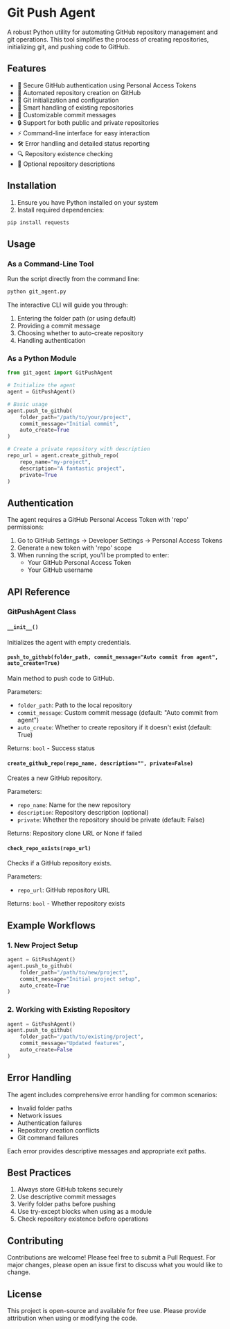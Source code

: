 # Git Push Agent

A robust Python utility for automating GitHub repository management and git operations. This tool simplifies the process of creating repositories, initializing git, and pushing code to GitHub.

## Features

- 🔐 Secure GitHub authentication using Personal Access Tokens
- 🚀 Automated repository creation on GitHub
- 📁 Git initialization and configuration
- 🔄 Smart handling of existing repositories
- 💬 Customizable commit messages
- 🔒 Support for both public and private repositories
- ⚡ Command-line interface for easy interaction
- 🛠️ Error handling and detailed status reporting
- 🔍 Repository existence checking
- 📝 Optional repository descriptions

## Installation

1. Ensure you have Python installed on your system
2. Install required dependencies:
```bash
pip install requests
```

## Usage

### As a Command-Line Tool

Run the script directly from the command line:

```bash
python git_agent.py
```

The interactive CLI will guide you through:
1. Entering the folder path (or using default)
2. Providing a commit message
3. Choosing whether to auto-create repository
4. Handling authentication

### As a Python Module

```python
from git_agent import GitPushAgent

# Initialize the agent
agent = GitPushAgent()

# Basic usage
agent.push_to_github(
    folder_path="/path/to/your/project",
    commit_message="Initial commit",
    auto_create=True
)

# Create a private repository with description
repo_url = agent.create_github_repo(
    repo_name="my-project",
    description="A fantastic project",
    private=True
)
```

## Authentication

The agent requires a GitHub Personal Access Token with 'repo' permissions:

1. Go to GitHub Settings → Developer Settings → Personal Access Tokens
2. Generate a new token with 'repo' scope
3. When running the script, you'll be prompted to enter:
   - Your GitHub Personal Access Token
   - Your GitHub username

## API Reference

### GitPushAgent Class

#### `__init__()`
Initializes the agent with empty credentials.

#### `push_to_github(folder_path, commit_message="Auto commit from agent", auto_create=True)`
Main method to push code to GitHub.

Parameters:
- `folder_path`: Path to the local repository
- `commit_message`: Custom commit message (default: "Auto commit from agent")
- `auto_create`: Whether to create repository if it doesn't exist (default: True)

Returns: `bool` - Success status

#### `create_github_repo(repo_name, description="", private=False)`
Creates a new GitHub repository.

Parameters:
- `repo_name`: Name for the new repository
- `description`: Repository description (optional)
- `private`: Whether the repository should be private (default: False)

Returns: Repository clone URL or None if failed

#### `check_repo_exists(repo_url)`
Checks if a GitHub repository exists.

Parameters:
- `repo_url`: GitHub repository URL

Returns: `bool` - Whether repository exists

## Example Workflows

### 1. New Project Setup

```python
agent = GitPushAgent()
agent.push_to_github(
    folder_path="/path/to/new/project",
    commit_message="Initial project setup",
    auto_create=True
)
```

### 2. Working with Existing Repository

```python
agent = GitPushAgent()
agent.push_to_github(
    folder_path="/path/to/existing/project",
    commit_message="Updated features",
    auto_create=False
)
```

## Error Handling

The agent includes comprehensive error handling for common scenarios:
- Invalid folder paths
- Network issues
- Authentication failures
- Repository creation conflicts
- Git command failures

Each error provides descriptive messages and appropriate exit paths.

## Best Practices

1. Always store GitHub tokens securely
2. Use descriptive commit messages
3. Verify folder paths before pushing
4. Use try-except blocks when using as a module
5. Check repository existence before operations

## Contributing

Contributions are welcome! Please feel free to submit a Pull Request. For major changes, please open an issue first to discuss what you would like to change.

## License

This project is open-source and available for free use. Please provide attribution when using or modifying the code.
